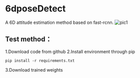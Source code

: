 # 6dposeDetect
A 6D attitude estimation method based on fast-rcnn.
![pic1](https://github.com/liuzehao/6dposeDetect/blob/master/pic1.png)
## Test method：
1.Download code from github
2.Install environment through pip
```
pip install -r requirements.txt
```
3.Download trained weights
